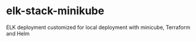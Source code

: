 # elk-stack-minikube
ELK deployment customized for local deployment with minicube, Terraform and Helm
